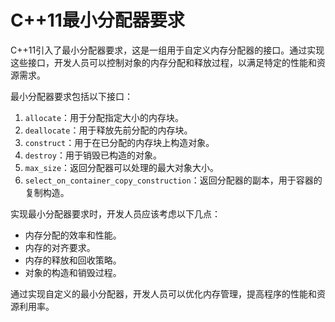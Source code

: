 # C++11最小分配器要求

C++11引入了最小分配器要求，这是一组用于自定义内存分配器的接口。通过实现这些接口，开发人员可以控制对象的内存分配和释放过程，以满足特定的性能和资源需求。

最小分配器要求包括以下接口：

1. `allocate`：用于分配指定大小的内存块。
2. `deallocate`：用于释放先前分配的内存块。
3. `construct`：用于在已分配的内存块上构造对象。
4. `destroy`：用于销毁已构造的对象。
5. `max_size`：返回分配器可以处理的最大对象大小。
6. `select_on_container_copy_construction`：返回分配器的副本，用于容器的复制构造。

实现最小分配器要求时，开发人员应该考虑以下几点：

- 内存分配的效率和性能。
- 内存的对齐要求。
- 内存的释放和回收策略。
- 对象的构造和销毁过程。

通过实现自定义的最小分配器，开发人员可以优化内存管理，提高程序的性能和资源利用率。

